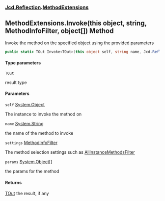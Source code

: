 ### [Jcd.Reflection](Jcd.Reflection.md 'Jcd.Reflection').[MethodExtensions](MethodExtensions.md 'Jcd.Reflection.MethodExtensions')

## MethodExtensions.Invoke<TOut>(this object, string, MethodInfoFilter, object[]) Method

Invoke the method on the specified object using the provided parameters

```csharp
public static TOut Invoke<TOut>(this object self, string name, Jcd.Reflection.MethodInfoFilter settings, params object[] @params);
```
#### Type parameters

<a name='Jcd.Reflection.MethodExtensions.Invoke_TOut_(thisobject,string,Jcd.Reflection.MethodInfoFilter,object[]).TOut'></a>

`TOut`

result type
#### Parameters

<a name='Jcd.Reflection.MethodExtensions.Invoke_TOut_(thisobject,string,Jcd.Reflection.MethodInfoFilter,object[]).self'></a>

`self` [System.Object](https://docs.microsoft.com/en-us/dotnet/api/System.Object 'System.Object')

The instance to invoke the method on

<a name='Jcd.Reflection.MethodExtensions.Invoke_TOut_(thisobject,string,Jcd.Reflection.MethodInfoFilter,object[]).name'></a>

`name` [System.String](https://docs.microsoft.com/en-us/dotnet/api/System.String 'System.String')

the name of the method to invoke

<a name='Jcd.Reflection.MethodExtensions.Invoke_TOut_(thisobject,string,Jcd.Reflection.MethodInfoFilter,object[]).settings'></a>

`settings` [MethodInfoFilter](MethodInfoFilter.md 'Jcd.Reflection.MethodInfoFilter')

The method selection settings such
as [AllInstanceMethodsFilter](MethodInfoFilter.AllInstanceMethodsFilter.md 'Jcd.Reflection.MethodInfoFilter.AllInstanceMethodsFilter')

<a name='Jcd.Reflection.MethodExtensions.Invoke_TOut_(thisobject,string,Jcd.Reflection.MethodInfoFilter,object[]).params'></a>

`params` [System.Object](https://docs.microsoft.com/en-us/dotnet/api/System.Object 'System.Object')[[]](https://docs.microsoft.com/en-us/dotnet/api/System.Array 'System.Array')

the params for the method

#### Returns

[TOut](MethodExtensions.Invoke.4f9CAXUbIaW19vJQ+n6vRg.md#Jcd.Reflection.MethodExtensions.Invoke_TOut_(thisobject,string,Jcd.Reflection.MethodInfoFilter,object[]).TOut 'Jcd.Reflection.MethodExtensions.Invoke<TOut>(this object, string, Jcd.Reflection.MethodInfoFilter, object[]).TOut')
the result, if any